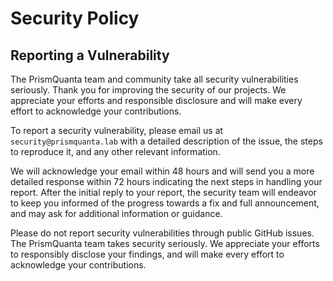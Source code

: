 # Security Policy

## Reporting a Vulnerability

The PrismQuanta team and community take all security vulnerabilities seriously. Thank you for improving the security of our projects. We appreciate your efforts and responsible disclosure and will make every effort to acknowledge your contributions.

To report a security vulnerability, please email us at `security@prismquanta.lab` with a detailed description of the issue, the steps to reproduce it, and any other relevant information.

We will acknowledge your email within 48 hours and will send you a more detailed response within 72 hours indicating the next steps in handling your report. After the initial reply to your report, the security team will endeavor to keep you informed of the progress towards a fix and full announcement, and may ask for additional information or guidance.

Please do not report security vulnerabilities through public GitHub issues.
The PrismQuanta team takes security seriously. We appreciate your efforts to responsibly disclose your findings, and will make every effort to acknowledge your contributions.

